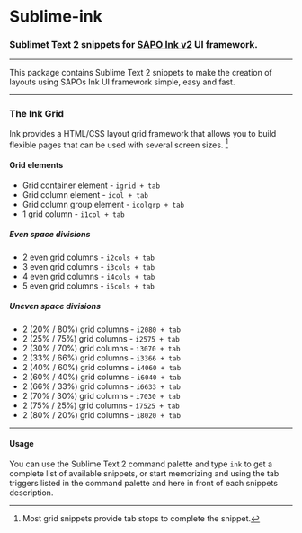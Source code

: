 # Sublime-ink

### Sublimet Text 2 snippets for [SAPO Ink v2](http://ink.sapo.pt) UI framework.
---
This package contains Sublime Text 2 snippets to make the creation of layouts using SAPOs Ink UI framework simple, easy and fast.

---

### The Ink Grid
Ink provides a HTML/CSS layout grid framework that allows you to build flexible pages that can be used with several screen sizes. [^1]

#### Grid elements
* Grid container element - `igrid + tab`
* Grid column element - `icol + tab`
* Grid column group element - `icolgrp + tab`
* 1 grid column - `i1col + tab`

##### Even space divisions
* 2 even grid columns - `i2cols + tab`
* 3 even grid columns - `i3cols + tab`
* 4 even grid columns - `i4cols + tab`
* 5 even grid columns - `i5cols + tab`

##### Uneven space divisions
* 2 (20% / 80%) grid columns - `i2080 + tab`
* 2 (25% / 75%) grid columns - `i2575 + tab`
* 2 (30% / 70%) grid columns - `i3070 + tab`
* 2 (33% / 66%) grid columns - `i3366 + tab`
* 2 (40% / 60%) grid columns - `i4060 + tab`
* 2 (60% / 40%) grid columns - `i6040 + tab`
* 2 (66% / 33%) grid columns - `i6633 + tab`
* 2 (70% / 30%) grid columns - `i7030 + tab`
* 2 (75% / 25%) grid columns - `i7525 + tab`
* 2 (80% / 20%) grid columns - `i8020 + tab`

[^1]: Most grid snippets provide tab stops to complete the snippet.

---

#### Usage
You can use the Sublime Text 2 command palette and type `ink` to get a complete list of available snippets, or start memorizing and using the tab triggers listed in the command palette and here in front of each snippets description.